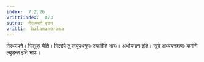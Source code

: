 ```yaml
---
index:  7.2.26
vrittiindex:  873
sutra:  णेरध्ययने वृत्तम्
vritti:  balamanorama 
---
```


णेरध्ययने। णिलुक् चेति। णिलोपे तु लघूपधगुणः स्यादिति भावः। अधीयमान इति। सूत्रे अध्ययनशब्दः कर्मणि ल्युडन्त इति भावः। 

